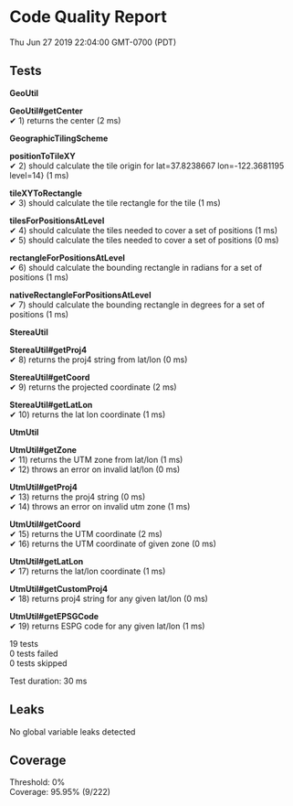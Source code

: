 # Code Quality Report  
Thu Jun 27 2019 22:04:00 GMT-0700 (PDT)  
  
## Tests
    
**GeoUtil**  
  
**GeoUtil#getCenter**  
✔ 1) returns the center (2 ms)  
  
**GeographicTilingScheme**  
  
**positionToTileXY**  
✔ 2) should calculate the tile origin for lat=37.8238667 lon=-122.3681195 level=14} (1 ms)  
  
**tileXYToRectangle**  
✔ 3) should calculate the tile rectangle for the tile (1 ms)  
  
**tilesForPositionsAtLevel**  
✔ 4) should calculate the tiles needed to cover a set of positions (1 ms)  
✔ 5) should calculate the tiles needed to cover a set of positions (0 ms)  
  
**rectangleForPositionsAtLevel**  
✔ 6) should calculate the bounding rectangle in radians for a set of positions (1 ms)  
  
**nativeRectangleForPositionsAtLevel**  
✔ 7) should calculate the bounding rectangle in degrees for a set of positions (1 ms)  
  
**StereaUtil**  
  
**StereaUtil#getProj4**  
✔ 8) returns the proj4 string from lat/lon (0 ms)  
  
**StereaUtil#getCoord**  
✔ 9) returns the projected coordinate (2 ms)  
  
**StereaUtil#getLatLon**  
✔ 10) returns the lat lon coordinate (1 ms)  
  
**UtmUtil**  
  
**UtmUtil#getZone**  
✔ 11) returns the UTM zone from lat/lon (1 ms)  
✔ 12) throws an error on invalid lat/lon (0 ms)  
  
**UtmUtil#getProj4**  
✔ 13) returns the proj4 string (0 ms)  
✔ 14) throws an error on invalid utm zone (1 ms)  
  
**UtmUtil#getCoord**  
✔ 15) returns the UTM coordinate (2 ms)  
✔ 16) returns the UTM coordinate of given zone (0 ms)  
  
**UtmUtil#getLatLon**  
✔ 17) returns the lat/lon coordinate (1 ms)  
  
**UtmUtil#getCustomProj4**  
✔ 18) returns proj4 string for any given lat/lon (0 ms)  
  
**UtmUtil#getEPSGCode**  
✔ 19) returns ESPG code for any given lat/lon (1 ms)  
  
  
19 tests  
0 tests failed  
0 tests skipped  
  
Test duration: 30 ms  
  
  
## Leaks  
No global variable leaks detected  
  
  
## Coverage  
Threshold: 0%  
Coverage: 95.95% (9/222)  
  
